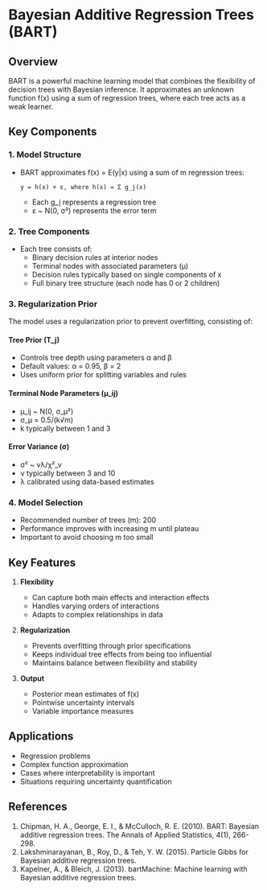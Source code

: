 # Bayesian Additive Regression Trees (BART)

## Overview
BART is a powerful machine learning model that combines the flexibility of decision trees with Bayesian inference. It approximates an unknown function f(x) using a sum of regression trees, where each tree acts as a weak learner.

## Key Components

### 1. Model Structure
- BART approximates f(x) = E(y|x) using a sum of m regression trees:
  ```
  y = h(x) + ε, where h(x) = Σ g_j(x)
  ```
  - Each g_j represents a regression tree
  - ε ~ N(0, σ²) represents the error term

### 2. Tree Components
- Each tree consists of:
  - Binary decision rules at interior nodes
  - Terminal nodes with associated parameters (μ)
  - Decision rules typically based on single components of x
  - Full binary tree structure (each node has 0 or 2 children)

### 3. Regularization Prior
The model uses a regularization prior to prevent overfitting, consisting of:

#### Tree Prior (T_j)
- Controls tree depth using parameters α and β
- Default values: α = 0.95, β = 2
- Uses uniform prior for splitting variables and rules

#### Terminal Node Parameters (μ_ij)
- μ_ij ~ N(0, σ_μ²)
- σ_μ = 0.5/(k√m)
- k typically between 1 and 3

#### Error Variance (σ)
- σ² ~ νλ/χ²_ν
- ν typically between 3 and 10
- λ calibrated using data-based estimates

### 4. Model Selection
- Recommended number of trees (m): 200
- Performance improves with increasing m until plateau
- Important to avoid choosing m too small

## Key Features

1. **Flexibility**
   - Can capture both main effects and interaction effects
   - Handles varying orders of interactions
   - Adapts to complex relationships in data

2. **Regularization**
   - Prevents overfitting through prior specifications
   - Keeps individual tree effects from being too influential
   - Maintains balance between flexibility and stability

3. **Output**
   - Posterior mean estimates of f(x)
   - Pointwise uncertainty intervals
   - Variable importance measures

## Applications
- Regression problems
- Complex function approximation
- Cases where interpretability is important
- Situations requiring uncertainty quantification

## References
1. Chipman, H. A., George, E. I., & McCulloch, R. E. (2010). BART: Bayesian additive regression trees. The Annals of Applied Statistics, 4(1), 266-298.
2. Lakshminarayanan, B., Roy, D., & Teh, Y. W. (2015). Particle Gibbs for Bayesian additive regression trees.
3. Kapelner, A., & Bleich, J. (2013). bartMachine: Machine learning with Bayesian additive regression trees. 